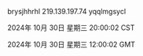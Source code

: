 brysjhhrhl 219.139.197.74 yqqlmgsycl

2024年 10月 30日 星期三 20:00:02 CST

2024年 10月 30日 星期三 12:00:02 GMT
